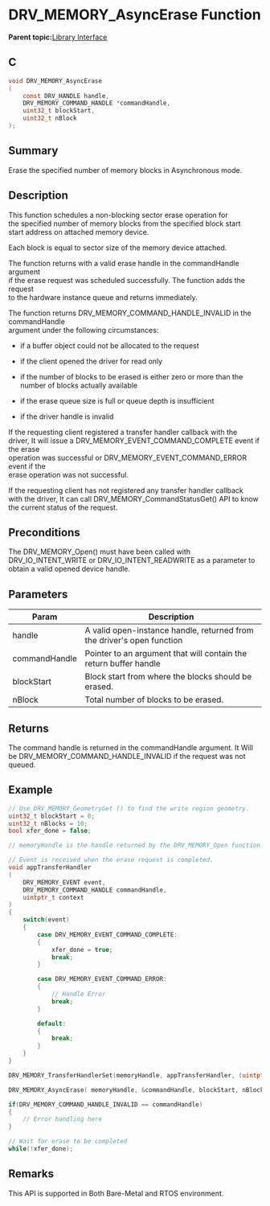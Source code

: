 # DRV\_MEMORY\_AsyncErase Function

**Parent topic:**[Library Interface](GUID-E18B0923-4286-4E08-A2EB-9A482E0063AE.md)

## C

```c
void DRV_MEMORY_AsyncErase
(
    const DRV_HANDLE handle,
    DRV_MEMORY_COMMAND_HANDLE *commandHandle,
    uint32_t blockStart,
    uint32_t nBlock
);
```

## Summary

Erase the specified number of memory blocks in Asynchronous mode.

## Description

This function schedules a non-blocking sector erase operation for<br />the specified number of memory blocks from the specified block start<br />start address on attached memory device.

Each block is equal to sector size of the memory device attached.

The function returns with a valid erase handle in the commandHandle argument<br />if the erase request was scheduled successfully. The function adds the request<br />to the hardware instance queue and returns immediately.

The function returns DRV\_MEMORY\_COMMAND\_HANDLE\_INVALID in the commandHandle<br />argument under the following circumstances:

-   if a buffer object could not be allocated to the request

-   if the client opened the driver for read only

-   if the number of blocks to be erased is either zero or more than the number of blocks actually available

-   if the erase queue size is full or queue depth is insufficient

-   if the driver handle is invalid


If the requesting client registered a transfer handler callback with the<br />driver, It will issue a DRV\_MEMORY\_EVENT\_COMMAND\_COMPLETE event if the erase<br />operation was successful or DRV\_MEMORY\_EVENT\_COMMAND\_ERROR event if the<br />erase operation was not successful.

If the requesting client has not registered any transfer handler callback<br />with the driver, It can call DRV\_MEMORY\_CommandStatusGet\(\) API to know<br />the current status of the request.

## Preconditions

The DRV\_MEMORY\_Open\(\) must have been called with DRV\_IO\_INTENT\_WRITE or DRV\_IO\_INTENT\_READWRITE as a parameter to obtain a valid opened device handle.

## Parameters

|Param|Description|
|-----|-----------|
|handle|A valid open-instance handle, returned from the driver's open function|
|commandHandle|Pointer to an argument that will contain the return buffer handle|
|blockStart|Block start from where the blocks should be erased.|
|nBlock|Total number of blocks to be erased.|

## Returns

The command handle is returned in the commandHandle argument. It Will be DRV\_MEMORY\_COMMAND\_HANDLE\_INVALID if the request was not queued.

## Example

```c
// Use DRV_MEMORY_GeometryGet () to find the write region geometry.
uint32_t blockStart = 0;
uint32_t nBlocks = 10;
bool xfer_done = false;

// memoryHandle is the handle returned by the DRV_MEMORY_Open function.

// Event is received when the erase request is completed.
void appTransferHandler
(
    DRV_MEMORY_EVENT event,
    DRV_MEMORY_COMMAND_HANDLE commandHandle,
    uintptr_t context
)
{
    switch(event)
    {
        case DRV_MEMORY_EVENT_COMMAND_COMPLETE:
        {
            xfer_done = true;
            break;
        }

        case DRV_MEMORY_EVENT_COMMAND_ERROR:
        {
            // Handle Error
            break;
        }

        default:
        {
            break;
        }
    }
}

DRV_MEMORY_TransferHandlerSet(memoryHandle, appTransferHandler, (uintptr_t)NULL);

DRV_MEMORY_AsyncErase( memoryHandle, &commandHandle, blockStart, nBlocks );

if(DRV_MEMORY_COMMAND_HANDLE_INVALID == commandHandle)
{
    // Error handling here
}

// Wait for erase to be completed
while(!xfer_done);

```

## Remarks

This API is supported in Both Bare-Metal and RTOS environment.

